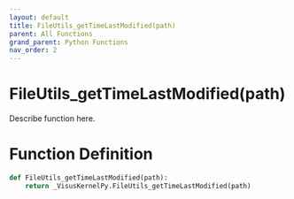 ```yaml
---
layout: default
title: FileUtils_getTimeLastModified(path)
parent: All Functions
grand_parent: Python Functions
nav_order: 2
---
```


# FileUtils_getTimeLastModified(path)

Describe function here.

# Function Definition

```python
def FileUtils_getTimeLastModified(path):
    return _VisusKernelPy.FileUtils_getTimeLastModified(path)
```
